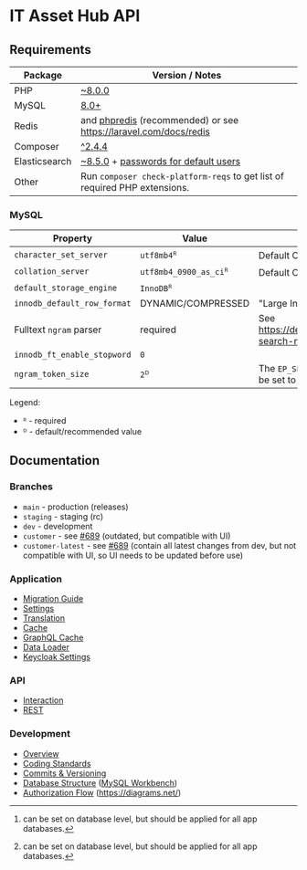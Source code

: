 # IT Asset Hub API

## Requirements

| Package       | Version / Notes                                                                                                                                        |
|---------------|--------------------------------------------------------------------------------------------------------------------------------------------------------|
| PHP           | [~8.0.0](https://php.net/)                                                                                                                             |
| MySQL         | [8.0+](https://www.mysql.com/)                                                                                                                         |
| Redis         | and [phpredis](https://github.com/phpredis/phpredis) (recommended) or see https://laravel.com/docs/redis                                               |
| Composer      | [^2.4.4](https://getcomposer.org/)                                                                                                                     |
| Elasticsearch | [~8.5.0](https://www.elastic.co/) + [passwords for default users](https://www.elastic.co/guide/en/elasticsearch/reference/current/built-in-users.html) |
| Other         | Run `composer check-platform-reqs` to get list of required PHP extensions.                                                                             |

### MySQL

| Property                    | Value                 | Description                                                             |
|-----------------------------|-----------------------|-------------------------------------------------------------------------|
| `character_set_server`      | `utf8mb4`ᴿ            | Default Charset[^1]                                                     |
| `collation_server`          | `utf8mb4_0900_as_ci`ᴿ | Default Collation[^1]                                                   |
| `default_storage_engine`    | `InnoDB`ᴿ             |                                                                         |
| `innodb_default_row_format` | DYNAMIC/COMPRESSED    | "Large Index Key Prefix Support" required                               |
| Fulltext `ngram` parser     | required              | See https://dev.mysql.com/doc/refman/8.0/en/fulltext-search-ngram.html  |
| `innodb_ft_enable_stopword` | `0`                   |                                                                         |
| `ngram_token_size`          | `2`ᴰ                  | The `EP_SEARCH_FULLTEXT_NGRAM_TOKEN_SIZE` should be set to this value.  |

Legend:
* ᴿ - required
* ᴰ - default/recommended value

[^1]: can be set on database level, but should be applied for all app databases.


## Documentation

### Branches

- `main` - production (releases)
- `staging` - staging (rc)
- `dev` - development
- `customer` - see [#689](https://github.com/fakharanwar/easyPortal-API/issues/689) (outdated, but compatible with UI)
- `customer-latest` - see [#689](https://github.com/fakharanwar/easyPortal-API/issues/689) (contain all latest changes from dev, but not compatible with UI, so UI needs to be updated before use)

### Application

* [Migration Guide](docs/Application/Migration-Guide.md)
* [Settings](docs/Application/Settings.md)
* [Translation](docs/Application/Translation.md)
* [Cache](docs/Application/Cache.md)
* [GraphQL Cache](docs/Application/GraphQL-Cache.md)
* [Data Loader](docs/DataLoader)
* [Keycloak Settings](docs/Keycloak)

### API

* [Interaction](docs/Api/Interaction.md)
* [REST](docs/Api/REST.md)

### Development

* [Overview](docs/Dev)
* [Coding Standards](docs/Dev/Coding-Standards.md)
* [Commits & Versioning](docs/Dev/Commits-Versioning.md)
* [Database Structure](./docs/database.mwb) ([MySQL Workbench](https://www.mysql.com/products/workbench/))
* [Authorization Flow](./docs/AuthorizationFlow.drawio) (https://diagrams.net/)
